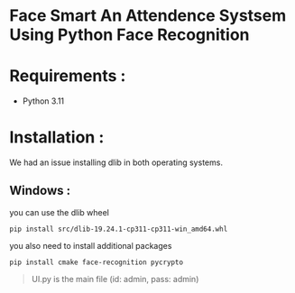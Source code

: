 # Face Smart An Attendence Systsem Using Python Face Recognition

# Requirements : 

- Python 3.11

# Installation : 

We had an issue installing dlib in both operating systems.


## Windows : 

you can use the dlib wheel 

`pip install src/dlib-19.24.1-cp311-cp311-win_amd64.whl`

you also need to install additional packages 

`pip install cmake face-recognition pycrypto`


> UI.py is the main file (id: admin, pass: admin)
